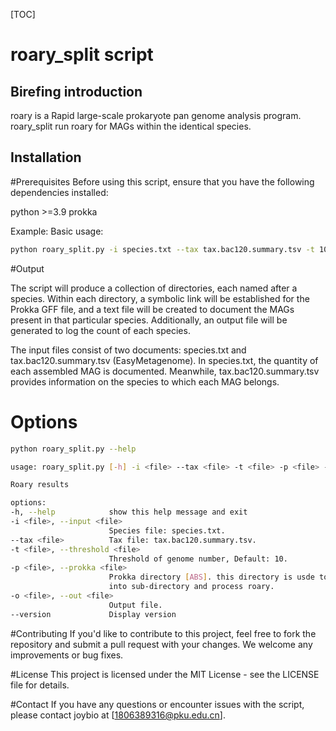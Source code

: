 [TOC]

# roary_split script

## Birefing introduction

roary is a Rapid large-scale prokaryote pan genome analysis program. roary_split run roary for MAGs within the identical species.

##  Installation

#Prerequisites
Before using this script, ensure that you have the following dependencies installed:

python >=3.9
prokka

Example: 
Basic usage:
  ```bash
  python roary_split.py -i species.txt --tax tax.bac120.summary.tsv -t 10 -p roary/prokka/ -o number.xls
  ```

#Output

The script will produce a collection of directories, each named after a species. Within each directory, a symbolic link will be established for the Prokka GFF file, and a text file will be created to document the MAGs present in that particular species. Additionally, an output file will be generated to log the count of each species.


The input files consist of two documents: species.txt and tax.bac120.summary.tsv (EasyMetagenome).
In species.txt, the quantity of each assembled MAG is documented. Meanwhile, tax.bac120.summary.tsv provides information on the species to which each MAG belongs.

# Options
  ```bash
  python roary_split.py --help
  ```
  ```bash
  usage: roary_split.py [-h] -i <file> --tax <file> -t <file> -p <file> -o <file> [--version]

Roary results

options:
  -h, --help            show this help message and exit
  -i <file>, --input <file>
                        Species file: species.txt.
  --tax <file>          Tax file: tax.bac120.summary.tsv.
  -t <file>, --threshold <file>
                        Threshold of genome number, Default: 10.
  -p <file>, --prokka <file>
                        Prokka directory [ABS]. this directory is usde to link gff file
                        into sub-directory and process roary.
  -o <file>, --out <file>
                        Output file.
  --version             Display version
  ```

#Contributing
If you'd like to contribute to this project, feel free to fork the repository and submit a pull request with your changes. We welcome any improvements or bug fixes.

#License
This project is licensed under the MIT License - see the LICENSE file for details.

#Contact
If you have any questions or encounter issues with the script, please contact joybio at [1806389316@pku.edu.cn].
